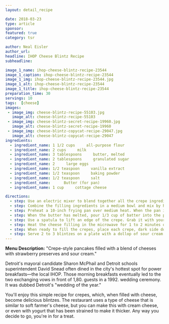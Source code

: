 ```yaml
---
layout: detail_recipe

date: 2018-03-23
type: article
sponsor: 
featured: true
category: tsr

author: Neal Eisler
author_url: 
headline: IHOP Cheese Blintz Recipe
subheadline: 

image_1_name: ihop-cheese-blintz-recipe-23544
image_1_caption: ihop-cheese-blintz-recipe-23544
image_1_img: ihop-cheese-blintz-recipe-23544.jpg
image_1_alt: ihop-cheese-blintz-recipe-23544
image_1_title: ihop-cheese-blintz-recipe-23544
preparation_time: 30
servings: 10
tags:  [cheese]
images: 
 - image_img: cheese-blintz-recipe-55103.jpg
   image_alt: cheese-blintz-recipe-55103
 - image_img: cheese-blintz-secret-recipe-19960.jpg
   image_alt: cheese-blintz-secret-recipe-19960
 - image_img: cheese-blintz-copycat-recipe-29047.jpg
   image_alt: cheese-blintz-copycat-recipe-29047
ingredients:
  - ingredient_name: 1 1/2 cups     all-purpose flour
  - ingredient_name: 2 cups     milk
  - ingredient_name: 3 tablespoons     butter, melted
  - ingredient_name: 2 tablespoons     granulated sugar
  - ingredient_name: 2     large eggs
  - ingredient_name: 1/2 teaspoon     vanilla extract
  - ingredient_name: 1/2 teaspoon     baking powder
  - ingredient_name: 1/2 teaspoon     salt
  - ingredient_name:      Butter (for pan)
  - ingredient_name: 1 cup     cottage cheese

directions:
  - step: Use an electric mixer to blend together all the crepe ingredients except the butter for the pan in a large bowl. Blend just until smooth. The batter will be very thin.
  - step: Combine the filling ingredients in a medium bowl and mix by hand. Keep the filling nearby.
  - step: Preheat a 10-inch frying pan over medium heat. When the pan is hot, add about 1/2 teaspoon of butter.
  - step: When the butter has melted, pour 1/3 cup of batter into the pan. Swirl the batter so that it evenly coats the bottom of the pan. Cook for 1 1/2 to 2 minutes or until golden brown on one side.
  - step: Use a spatula to lift an edge of the crepe. Grab it with your finger, slip the spatula underneath, and quickly flip it over. Cook for another 1 1/2 minutes or until a bit lighter shade of brown than the first side, the slide it out of the pan. Repeat with the rest of the batter and stack the finished crepes on top of each other to keep them warm.
  - step: Heat the cheese filling in the microwave for 1 to 2 minutes or until it is hot.
  - step: When ready to fill the crepes, place each crepe, dark side down, on a plate. Pour 2 to 3 tablespoons of cheese filling across the center of the crepe. Fold the sides in and turn the entire blintz over (to hide the seam) onto a serving plate. You can use a knife to cut off the rounded ends off the blintzes if you like. Repeat with the remaining blintzes.
  - step: Serve 2 to 3 blintzes on a plate with a dollop of sour cream and 2 dollops of strawberry preserves carefully arranged on the plate next to the blintzes. Sprinkle the blintzes with powdered sugar.
---
```

	
**Menu Description:**&nbsp;"Crepe-style pancakes filled with a blend of cheeses with strawberry preserves and sour cream."

<!--more-->Detroit's mayoral candidate Sharon McPhail and Detroit schools superintendent David Snead often dined in the city's hottest spot for power breakfasts&mdash;the local IHOP. Those morning breakfasts eventually led to the two exchanging vows in front of 1,80. guests in a 1992. wedding ceremony. It was dubbed Detroit's "wedding of the year."&nbsp;

You'll enjoy this simple recipe for crepes, which, when filled with cheese, become delicious blintzes. The restaurant uses a type of cheese that is similar to soft farmer's cheese, but you can make this with cream cheese, or even with yogurt that has been strained to make it thicker. Any way you decide to go, you're in for a treat.